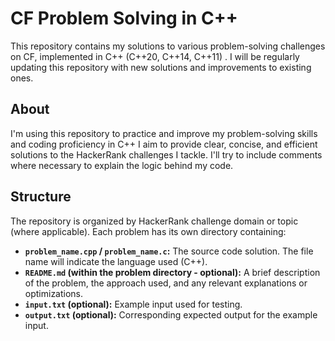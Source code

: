 # CF Problem Solving in C++

This repository contains my solutions to various problem-solving challenges on CF, implemented in C++ (C++20, C++14, C++11) .  I will be regularly updating this repository with new solutions and improvements to existing ones.

## About

I'm using this repository to practice and improve my problem-solving skills and coding proficiency in C++   I aim to provide clear, concise, and efficient solutions to the HackerRank challenges I tackle.  I'll try to include comments where necessary to explain the logic behind my code.

## Structure

The repository is organized by HackerRank challenge domain or topic (where applicable).  Each problem has its own directory containing:

*   **`problem_name.cpp` / `problem_name.c`:** The source code solution.  The file name will indicate the language used (C++).
*   **`README.md` (within the problem directory - optional):** A brief description of the problem, the approach used, and any relevant explanations or optimizations.
*   **`input.txt` (optional):** Example input used for testing.
*   **`output.txt` (optional):** Corresponding expected output for the example input.

